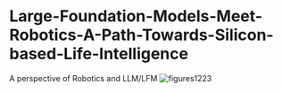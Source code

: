 # Large-Foundation-Models-Meet-Robotics-A-Path-Towards-Silicon-based-Life-Intelligence
A perspective of Robotics and LLM/LFM
![figures1223](https://github.com/universea/Robotics-Meet-Foundation-Models-Perspective/assets/13444641/0be4f76d-c422-4be4-a5df-08c1f1c5fb1f)
